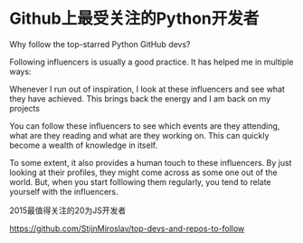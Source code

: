 # Github上最受关注的Python开发者

Why follow the top-starred Python GitHub devs?

Following influencers is usually a good practice. It has helped me in multiple ways:

Whenever I run out of inspiration, I look at these influencers and see what they have achieved. This brings back the energy and I am back on my projects

You can follow these influencers to see which events are they attending, what are they reading and what are they working on. This can quickly become a wealth of knowledge in itself.

To some extent, it also provides a human touch to these influencers. By just looking at their profiles, they might come across as some one out of the world. But, when you start folllowing them regularly, you tend to relate yourself with the influencers.

2015最值得关注的20为JS开发者

https://github.com/StijnMiroslav/top-devs-and-repos-to-follow
